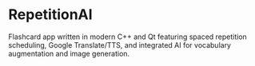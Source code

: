 # RepetitionAI

Flashcard app written in modern C++ and Qt featuring spaced repetition
scheduling, Google Translate/TTS, and integrated AI for vocabulary augmentation
and image generation.
